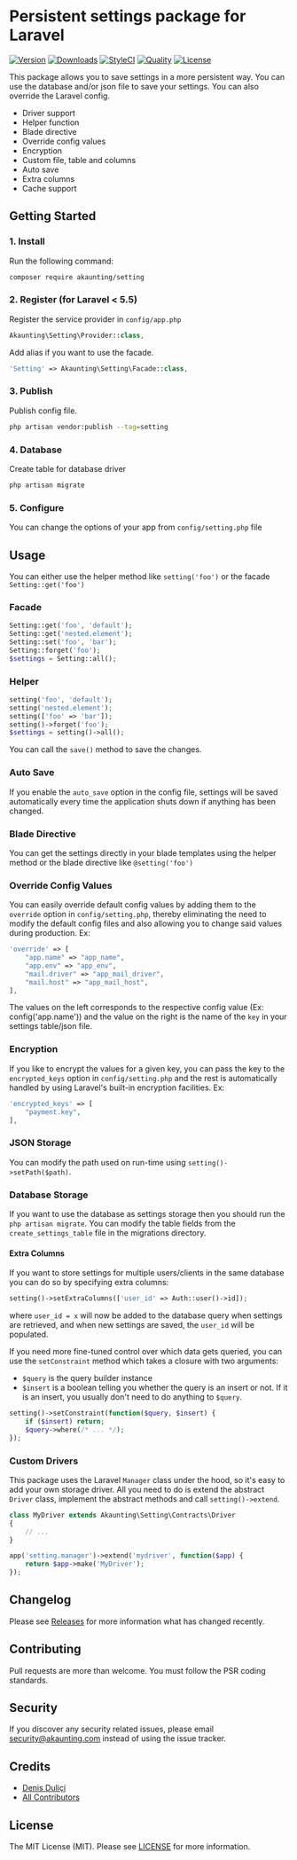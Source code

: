 # Persistent settings package for Laravel

[![Version](https://poser.pugx.org/akaunting/setting/v/stable.svg)](https://github.com/akaunting/setting/releases)
[![Downloads](https://poser.pugx.org/akaunting/setting/d/total.svg)](https://github.com/akaunting/setting)
[![StyleCI](https://styleci.io/repos/101231817/shield?style=flat&branch=master)](https://styleci.io/repos/101231817)
[![Quality](https://scrutinizer-ci.com/g/akaunting/setting/badges/quality-score.png?b=master)](https://scrutinizer-ci.com/g/akaunting/setting)
[![License](https://poser.pugx.org/akaunting/setting/license.svg)](LICENSE.md)

This package allows you to save settings in a more persistent way. You can use the database and/or json file to save your settings. You can also override the Laravel config.

* Driver support
* Helper function
* Blade directive
* Override config values
* Encryption
* Custom file, table and columns
* Auto save
* Extra columns
* Cache support

## Getting Started

### 1. Install

Run the following command:

```bash
composer require akaunting/setting
```

### 2. Register (for Laravel < 5.5)

Register the service provider in `config/app.php`

```php
Akaunting\Setting\Provider::class,
```

Add alias if you want to use the facade.

```php
'Setting' => Akaunting\Setting\Facade::class,
```

### 3. Publish

Publish config file.

```bash
php artisan vendor:publish --tag=setting
```

### 4. Database

Create table for database driver

```bash
php artisan migrate
```

### 5. Configure

You can change the options of your app from `config/setting.php` file

## Usage

You can either use the helper method like `setting('foo')` or the facade `Setting::get('foo')`

### Facade

```php
Setting::get('foo', 'default');
Setting::get('nested.element');
Setting::set('foo', 'bar');
Setting::forget('foo');
$settings = Setting::all();
```

### Helper

```php
setting('foo', 'default');
setting('nested.element');
setting(['foo' => 'bar']);
setting()->forget('foo');
$settings = setting()->all();
```

You can call the  `save()` method to save the changes.

### Auto Save

If you enable the `auto_save` option in the config file, settings will be saved automatically every time the application shuts down if anything has been changed.

### Blade Directive

You can get the settings directly in your blade templates using the helper method or the blade directive like `@setting('foo')`

### Override Config Values

You can easily override default config values by adding them to the `override` option in `config/setting.php`, thereby eliminating the need to modify the default config files and also allowing you to change said values during production. Ex:

```php
'override' => [
    "app.name" => "app_name",
    "app.env" => "app_env",
    "mail.driver" => "app_mail_driver",
    "mail.host" => "app_mail_host",
],
```

The values on the left corresponds to the respective config value (Ex: config('app.name')) and the value on the right is the name of the `key` in your settings table/json file.

### Encryption

If you like to encrypt the values for a given key, you can pass the key to the `encrypted_keys` option in `config/setting.php` and the rest is automatically handled by using Laravel's built-in encryption facilities. Ex:

```php
'encrypted_keys' => [
    "payment.key",
],
```

### JSON Storage

You can modify the path used on run-time using `setting()->setPath($path)`.

### Database Storage

If you want to use the database as settings storage then you should run the `php artisan migrate`. You can modify the table fields from the `create_settings_table` file in the migrations directory.

#### Extra Columns

If you want to store settings for multiple users/clients in the same database you can do so by specifying extra columns:

```php
setting()->setExtraColumns(['user_id' => Auth::user()->id]);
```

where `user_id = x` will now be added to the database query when settings are retrieved, and when new settings are saved, the `user_id` will be populated.

If you need more fine-tuned control over which data gets queried, you can use the `setConstraint` method which takes a closure with two arguments:

- `$query` is the query builder instance
- `$insert` is a boolean telling you whether the query is an insert or not. If it is an insert, you usually don't need to do anything to `$query`.

```php
setting()->setConstraint(function($query, $insert) {
	if ($insert) return;
	$query->where(/* ... */);
});
```

### Custom Drivers

This package uses the Laravel `Manager` class under the hood, so it's easy to add your own storage driver. All you need to do is extend the abstract `Driver` class, implement the abstract methods and call `setting()->extend`.

```php
class MyDriver extends Akaunting\Setting\Contracts\Driver
{
	// ...
}

app('setting.manager')->extend('mydriver', function($app) {
	return $app->make('MyDriver');
});
```

## Changelog

Please see [Releases](../../releases) for more information what has changed recently.

## Contributing

Pull requests are more than welcome. You must follow the PSR coding standards.

## Security

If you discover any security related issues, please email security@akaunting.com instead of using the issue tracker.

## Credits

- [Denis Duliçi](https://github.com/denisdulici)
- [All Contributors](../../contributors)

## License

The MIT License (MIT). Please see [LICENSE](LICENSE.md) for more information.
